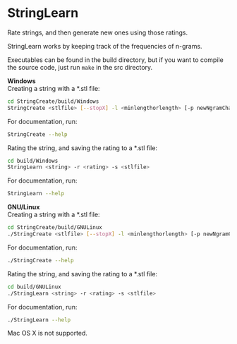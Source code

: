 # StringLearn
Rate strings, and then generate new ones using those ratings.

StringLearn works by keeping track of the frequencies of n-grams.

Executables can be found in the build directory, but if you want to compile the source code, just run `make` in the src directory.


**Windows**  
Creating a string with a *.stl file:
```bash
cd StringCreate/build/Windows
StringCreate <stlfile> [--stopX] -l <minlengthorlength> [-p newNgramChance]
```
For documentation, run:
```bash
StringCreate --help
```
Rating the string, and saving the rating to a *.stl file:
```bash
cd build/Windows
StringLearn <string> -r <rating> -s <stlfile>
```
For documentation, run:
```bash
StringLearn --help
```


**GNU/Linux**  
Creating a string with a *.stl file:
```bash
cd StringCreate/build/GNULinux
./StringCreate <stlfile> [--stopX] -l <minlengthorlength> [-p newNgramChance]
```
For documentation, run:
```bash
./StringCreate --help
```
Rating the string, and saving the rating to a *.stl file:
```bash
cd build/GNULinux
./StringLearn <string> -r <rating> -s <stlfile>
```
For documentation, run:
```bash
./StringLearn --help
```


Mac OS X is not supported.
